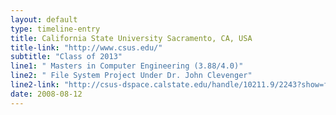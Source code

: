 ```yaml
---
layout: default
type: timeline-entry
title: California State University Sacramento, CA, USA
title-link: "http://www.csus.edu/"
subtitle: "Class of 2013"
line1: " Masters in Computer Engineering (3.88/4.0)"
line2: " File System Project Under Dr. John Clevenger"
line2-link: "http://csus-dspace.calstate.edu/handle/10211.9/2243?show=full"
date: 2008-08-12
---
```

